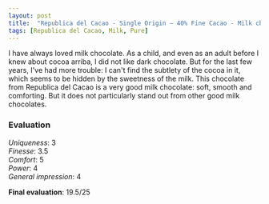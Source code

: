 ```yaml
---
layout: post
title:  "Republica del Cacao - Single Origin – 40% Fine Cacao - Milk chocolate"
tags: [Republica del Cacao, Milk, Pure] 
---
```


I have always loved milk chocolate. As a child, and even as an adult before I knew about cocoa arriba, I did not like dark chocolate. But for the last few years, I've had more trouble: I can't find the subtlety of the cocoa in it, which seems to be hidden by the sweetness of the milk.
This chocolate from Republica del Cacao is a very good milk chocolate: soft, smooth and comforting. But it does not particularly stand out from other good milk chocolates.

### Evaluation

_Uniqueness_: 3  
_Finesse_: 3.5  
_Comfort_: 5  
_Power_: 4  
_General impression_: 4

**Final evaluation**: 19.5/25